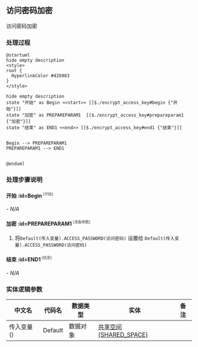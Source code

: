 ## 访问密码加密 <!-- {docsify-ignore-all} -->

   访问密码加密

### 处理过程

```plantuml
@startuml
hide empty description
<style>
root {
  HyperlinkColor #42b983
}
</style>

hide empty description
state "开始" as Begin <<start>> [[$./encrypt_access_key#begin {"开始"}]]
state "加密" as PREPAREPARAM1  [[$./encrypt_access_key#prepareparam1 {"加密"}]]
state "结束" as END1 <<end>> [[$./encrypt_access_key#end1 {"结束"}]]


Begin --> PREPAREPARAM1
PREPAREPARAM1 --> END1


@enduml
```


### 处理步骤说明

#### 开始 :id=Begin<sup class="footnote-symbol"> <font color=gray size=1>[开始]</font></sup>



*- N/A*
#### 加密 :id=PREPAREPARAM1<sup class="footnote-symbol"> <font color=gray size=1>[准备参数]</font></sup>



1. 将`Default(传入变量).ACCESS_PASSWORD(访问密码)` 设置给  `Default(传入变量).ACCESS_PASSWORD(访问密码)`

#### 结束 :id=END1<sup class="footnote-symbol"> <font color=gray size=1>[结束]</font></sup>



*- N/A*



### 实体逻辑参数

|    中文名   |    代码名    |  数据类型    |  实体   |备注 |
| --------| --------| -------- | -------- | --------   |
|传入变量(<i class="fa fa-check"/></i>)|Default|数据对象|[共享空间(SHARED_SPACE)](module/Wiki/shared_space.md)||
